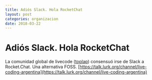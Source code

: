 ```yaml
---
title: Adiós Slack. Hola RocketChat
layout: post
categories: organizacion
date: 2018-03-22
---
```


# Adiós Slack. Hola RocketChat

La comunidad global de livecode ([toplap](https://toplap.org)) consensuó irse de Slack a Rocket.Chat. Una alternativa FOSS.
[https://talk.lurk.org/channel/live-coding-argentina](https://talk.lurk.org/channel/live-coding-argentina)

